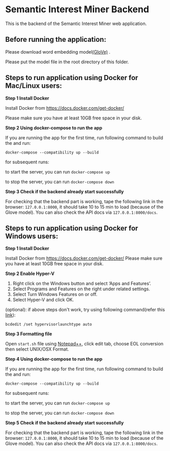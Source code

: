 # Semantic Interest Miner Backend

This is the backend of the Semantic Interest Miner web application.

## Before running the application:

Please download word embedding model[(GloVe)](https://drive.google.com/file/d/1FfQgEjR6q1NyFsD_-kOdBCHMXB2QmNxN/view?usp=sharing) .

Please put the model file in the root directory of this folder.


## Steps to run application using Docker for Mac/Linux users:

**Step 1 Install Docker**

Install Docker from https://docs.docker.com/get-docker/

Please make sure you have at least 10GB free space in your disk.

**Step 2 Using docker-compose to run the app**

If you are running the app for the first time, run following command to build the and run:

```
docker-compose --compatibility up --build
```
for subsequent runs:

to start the server, you can run `docker-compose up`

to stop the server, you can run `docker-compose down`

**Step 3 Check if the backend already start successfully**

For checking that the backend part is working, tape the following link in the browser: `127.0.0.1:8000`, it should take 10 to 15 min to load (because of the Glove model). You can also check the API docs via `127.0.0.1:8000/docs`.

## Steps to run application using Docker for Windows users:

**Step 1 Install Docker**

Install Docker from https://docs.docker.com/get-docker/
Please make sure you have at least 10GB free space in your disk.

**Step 2 Enable Hyper-V**

1. Right click on the Windows button and select ‘Apps and Features’.
2. Select Programs and Features on the right under related settings.
3. Select Turn Windows Features on or off.
4. Select Hyper-V and click OK.

(optional): if above steps don't work, try using following command(refer this [link](https://stackoverflow.com/questions/39684974/docker-for-windows-error-hardware-assisted-virtualization-and-data-execution-p)):
```
bcdedit /set hypervisorlaunchtype auto
```

**Step 3 Formatting file**

Open `start.sh` file using [Notepad++](https://notepad-plus-plus.org/), click edit tab, choose EOL conversion then select UNIX/OSX Format.

**Step 4 Using docker-compose to run the app**

If you are running the app for the first time, run following command to build the and run:

```
docker-compose --compatibility up --build
```
for subsequent runs:

to start the server, you can run `docker-compose up`

to stop the server, you can run `docker-compose down`

**Step 5 Check if the backend already start successfully**

For checking that the backend part is working, tape the following link in the browser: `127.0.0.1:8000`, it should take 10 to 15 min to load (because of the Glove model). You can also check the API docs via `127.0.0.1:8000/docs`.

